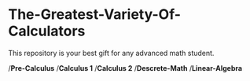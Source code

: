 # The-Greatest-Variety-Of-Calculators
This repository is your best gift for any advanced math student.

/**Pre-Calculus**
/**Calculus 1**
/**Calculus 2**
/**Descrete-Math**
/**Linear-Algebra**
